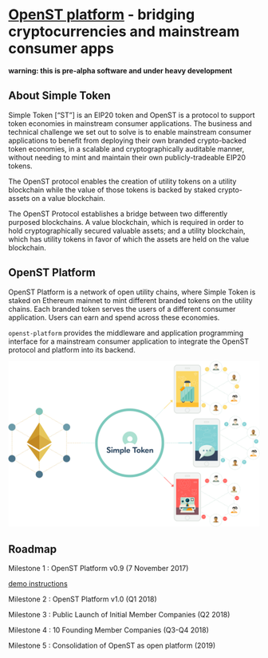 # [OpenST platform](https://simpletoken.org) - bridging cryptocurrencies and mainstream consumer apps

**warning: this is pre-alpha software and under heavy development**

## About Simple Token

Simple Token [“ST”] is an EIP20 token and OpenST is a protocol to support token economies in mainstream consumer applications. The business and technical challenge we set out to solve is to enable mainstream consumer applications to benefit from deploying their own branded crypto-backed token economies, in a scalable and cryptographically auditable manner, without needing to mint and maintain their own publicly-tradeable EIP20 tokens.

The OpenST protocol enables the creation of utility tokens on a utility blockchain while the value of those tokens is backed by staked crypto-assets on a value blockchain.

The OpenST Protocol establishes a bridge between two differently purposed blockchains.  A value blockchain, which is required in order to hold cryptographically secured valuable assets; and a utility blockchain, which has utility tokens in favor of which the assets are held on the value blockchain.

## OpenST Platform

OpenST Platform is a network of open utility chains, where Simple Token is staked on Ethereum mainnet to mint different branded tokens on the utility chains.  Each branded token serves the users of a different consumer application.  Users can earn and spend across these economies.

`openst-platform` provides the middleware and application programming interface for a mainstream consumer application to integrate the OpenST protocol and platform into its backend.

![](docs/platform-illustration.png)

## Roadmap

Milestone 1 : OpenST Platform v0.9 (7 November 2017)

[demo instructions](test/README.md)

Milestone 2 : OpenST Platform v1.0 (Q1 2018)

Milestone 3 : Public Launch of Initial Member Companies (Q2 2018)

Milestone 4 : 10 Founding Member Companies (Q3-Q4 2018)

Milestone 5 : Consolidation of OpenST as open platform (2019)
